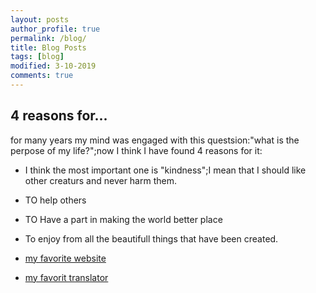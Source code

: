 ```yaml
---
layout: posts
author_profile: true
permalink: /blog/
title: Blog Posts
tags: [blog]
modified: 3-10-2019
comments: true
---
```



## 4 reasons for...
for many years my mind was engaged with this questsion:"what is the perpose of my life?";now I think I have found 4 reasons for it:

- I think the most important one is "kindness";I mean that I should like other creaturs and never harm them.
- TO help others
- TO Have a part in making the world better place
- To enjoy from all the beautifull things that have been created.

- [my favorite website](http://www.google.com)



- [my favorit translator](http://translator.google.com)
 
